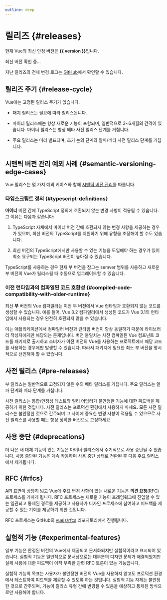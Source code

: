```yaml
---
outline: deep
---
```


<script setup>
import { ref, onMounted } from 'vue'

const version = ref()

onMounted(async () => {
  const res = await fetch('https://api.github.com/repos/vuejs/core/releases/latest')
  version.value = (await res.json()).name
})
</script>

# 릴리즈 {#releases}

<p v-if="version">
현재 Vue의 최신 안정 버전은 <strong>{{ version }}</strong>입니다.
</p>
<p v-else>
최신 버전 확인 중...
</p>

지난 릴리즈의 전체 변경 로그는 [GitHub](https://github.com/vuejs/core/blob/main/CHANGELOG.md)에서 확인할 수 있습니다.

## 릴리즈 주기 {#release-cycle}

Vue에는 고정된 릴리스 주기가 없습니다.

- 패치 릴리스는 필요에 따라 릴리스됩니다.

- 마이너 릴리스에는 항상 새로운 기능이 포함되며, 일반적으로 3~6개월의 간격이 있습니다. 마이너 릴리스는 항상 베타 사전 릴리스 단계를 거칩니다.

- 주요 릴리스는 미리 발표되며, 초기 논의 단계와 알파/베타 사전 릴리스 단계를 거칩니다.

## 시맨틱 버전 관리 예외 사례 {#semantic-versioning-edge-cases}

Vue 릴리스는 몇 가지 예외 케이스와 함께 [시맨틱 버전 관리](https://semver.org/)를 따릅니다.

### 타입스크립트 정의 {#typescript-definitions}

**마이너** 버전 간에 TypeScript 정의에 호환되지 않는 변경 사항이 적용될 수 있습니다. 그 이유는 다음과 같습니다:

1. TypeScript 자체에서 마이너 버전 간에 호환되지 않는 변경 사항을 제공하는 경우가 있으며, 최신 버전의 TypeScript를 지원하기 위해 유형을 조정해야 할 수도 있습니다.

2. 최신 버전의 TypeScript에서만 사용할 수 있는 기능을 도입해야 하는 경우가 있어 최소 요구되는 TypeScript 버전이 높아질 수 있습니다.

TypeScript를 사용하는 경우 현재 부 버전을 잠그는 semver 범위를 사용하고 새로운 부 버전의 Vue가 릴리스될 때 수동으로 업그레이드할 수 있습니다.

### 이전 런타임과의 컴파일된 코드 호환성 {#compiled-code-compatibility-with-older-runtime}

최신 **부** 버전의 Vue 컴파일러는 이전 부 버전에서 Vue 런타임과 호환되지 않는 코드를 생성할 수 있습니다. 예를 들어, Vue 3.2 컴파일러에서 생성된 코드가 Vue 3.1의 런타임에서 사용되는 경우 완전히 호환되지 않을 수 있습니다.

이는 애플리케이션에서 컴파일러 버전과 런타임 버전이 항상 동일하기 때문에 라이브러리 작성자에게만 해당되는 문제입니다. 버전 불일치는 사전 컴파일된 Vue 컴포넌트 코드를 패키지로 출시하고 소비자가 이전 버전의 Vue를 사용하는 프로젝트에서 해당 코드를 사용하는 경우에만 발생할 수 있습니다. 따라서 패키지에 필요한 최소 부 버전을 명시적으로 선언해야 할 수 있습니다.

## 사전 릴리스 {#pre-releases}

부 릴리스는 일반적으로 고정되지 않은 수의 베타 릴리스를 거칩니다. 주요 릴리스는 알파 단계와 베타 단계를 거칩니다.

사전 릴리스는 통합/안정성 테스트와 얼리 어답터가 불안정한 기능에 대한 피드백을 제공하기 위한 것입니다. 사전 릴리스는 프로덕션 환경에서 사용하지 마세요. 모든 사전 릴리스는 불안정한 것으로 간주되며 그 사이에 중요한 변경 사항이 적용될 수 있으므로 사전 릴리스를 사용할 때는 항상 정확한 버전으로 고정하세요.

## 사용 중단 {#deprecations}

더 나은 새 대체 기능이 있는 기능은 마이너 릴리스에서 주기적으로 사용 중단될 수 있습니다. 사용 중단된 기능은 계속 작동하며 사용 중단 상태로 전환된 후 다음 주요 릴리스에서 제거됩니다.

## RFC {#rfcs}

API 표면이 상당히 넓고 Vue에 주요 변경 사항이 있는 새로운 기능은 **의견 요청**(RFC) 프로세스를 거치게 됩니다. RFC 프로세스는 새로운 기능이 프레임워크에 진입할 수 있는 일관되고 통제된 경로를 제공하고 사용자가 디자인 프로세스에 참여하고 피드백을 제공할 수 있는 기회를 제공하기 위한 것입니다.

RFC 프로세스는 GitHub의 [vuejs/rfcs](https://github.com/vuejs/rfcs) 리포지토리에서 진행됩니다.

## 실험적 기능 {#experimental-features}

일부 기능은 안정된 버전의 Vue에서 제공되고 문서화되지만 실험적이라고 표시되어 있습니다. 실험적 기능은 일반적으로 문서상으로는 대부분의 디자인 문제가 해결되었지만 실제 사용에 대한 피드백이 아직 부족한 관련 RFC 토론이 있는 기능입니다.

실험적 기능의 목표는 사용자가 불안정한 버전의 Vue를 사용하지 않고도 프로덕션 환경에서 테스트하여 피드백을 제공할 수 있도록 하는 것입니다. 실험적 기능 자체는 불안정한 것으로 간주되며, 기능이 릴리스 유형 간에 변경될 수 있음을 예상하고 통제된 방식으로만 사용해야 합니다.

